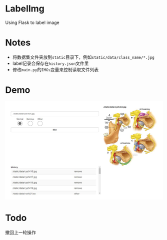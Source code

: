 # LabelImg
Using Flask to label image

# Notes

- 将数据集文件夹放到`static`目录下，例如`static/data/class_name/*.jpg`
- label记录会保存在`history.json`文件里
- 修改`main.py`的`IMGs`变量来控制读取文件列表

# Demo

![](./demo.jpg)

# Todo

撤回上一轮操作